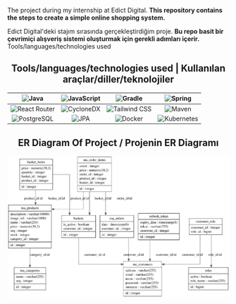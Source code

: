 
The project during my internship at Edict Digital. __This repository contains the steps to create a simple online shopping system.__

Edict Digital'deki stajım sırasında gerçekleştirdiğim proje. __Bu repo basit bir çevrimiçi alışveriş sistemi oluşturmak için gerekli adımları içerir.__
Tools/languages/technologies used 
<h2 align="center">Tools/languages/technologies used | Kullanılan araçlar/diller/teknolojiler </h2>


| <img src="https://logos-world.net/wp-content/uploads/2022/07/Java-Logo.png" alt="Java" width="150" /> | <img src="https://upload.wikimedia.org/wikipedia/commons/thumb/9/99/Unofficial_JavaScript_logo_2.svg/1200px-Unofficial_JavaScript_logo_2.svg.png" alt="JavaScript" width="150" /> | <img src="https://upload.wikimedia.org/wikipedia/commons/c/cb/Gradle_logo.png" alt="Gradle" width="150" /> | <img src="https://miro.medium.com/v2/resize:fit:1400/1*MuVcoMPyJcq8G4qf5s3HGQ.png" alt="Spring" width="150" /> |
| :---: | :---: | :---: | :---: |
| <img src="https://static-00.iconduck.com/assets.00/react-router-icon-2048x1116-jfeevj0l.png" alt="React Router" width="150" /> | <img src="https://cyclonedx.org/about/branding/cyclonedx-logo-black.png" alt="CycloneDX" width="150" /> | <img src="https://avatars.githubusercontent.com/u/45949248?s=280&v=4" alt="Tailwind CSS" width="150" /> | <img src="https://media.licdn.com/dms/image/D4D12AQFIP1Sz-eHRjg/article-cover_image-shrink_720_1280/0/1684876475366?e=2147483647&v=beta&t=0yrmkNwfutQLUDgkCOjX_ktg9ge4o_RjVlRxj5aNuvY" alt="Maven" width="150" /> |
| <img src="https://stormatics.tech/wp-content/uploads/2024/08/postgresql-logo-transparent.png" alt="PostgreSQL" width="150" /> | <img src="https://blog.adamgamboa.dev/wp-content/uploads/2021/08/jpa.png" alt="JPA" width="150" /> | <img src="https://quizizz.com/media/resource/gs/quizizz-media/quizzes/ab6693b3-c443-453b-aacc-581034c72090" alt="Docker" width="150" /> | <img src="https://lh5.googleusercontent.com/proxy/BZ8fS3lc2jzu68mlgZCfh6gXuX6riB0jkEyHRYEwEuDNWPHTYapF9cZb0sNxKdwsAJGULih04DU4thHVg8O69m_mop9FuEjlLC8x85tR" alt="Kubernetes" width="150" /> |



<h2 align="center">ER Diagram Of Project / Projenin ER Diagramı</h2>

<p align="center">
  <img src="Database Of Project/ER_Fiagram_Of_Project.svg" alt="ER Diagram">
</p>
